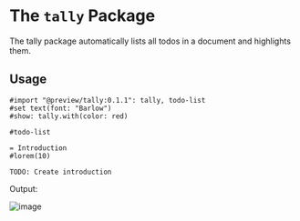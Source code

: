 # The `tally` Package

The tally package automatically lists all todos in a document and highlights them.

## Usage

```typst
#import "@preview/tally:0.1.1": tally, todo-list
#set text(font: "Barlow")
#show: tally.with(color: red)

#todo-list

= Introduction
#lorem(10)

TODO: Create introduction
```

Output:

![image](https://github.com/user-attachments/assets/bbe787ea-11c7-402f-9e54-b207499f5e00)
